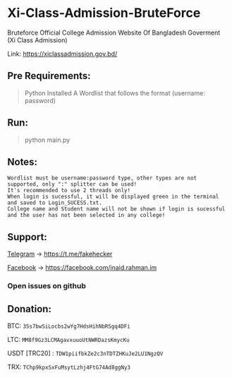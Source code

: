 # Xi-Class-Admission-BruteForce
Bruteforce Official College Admission Website Of Bangladesh Goverment (Xi Class Admission)

Link: https://xiclassadmission.gov.bd/

## Pre Requirements:
> Python Installed
> A Wordlist that follows the format (username: password)

## Run: 
> python main.py

## Notes:
```
Wordlist must be username:password type, other types are not supported, only ":" splitter can be used!
It's recommended to use 2 threads only!
When login is sucessful, it will be displayed green in the terminal and saved to Login_SUCESS.txt.
College name and Student name will not be shown if login is sucessful and the user has not been selected in any college!
```

## Support:
 
  [Telegram](https://t.me/fakehecker) -> https://t.me/fakehecker

  [Facebook](https://facebook.com/jnaid.rahman.im) -> https://facebook.com/jnaid.rahman.im

  ### Open issues on github

## Donation:

  BTC: ```35s7bwSiLocbs2wYg7HdsHihNbRSgq4DFi```

  LTC: ```MM8f9Gz3LCMAgavxuuoUtNWRDazsKmycKu```

  USDT [TRC20] : ```TDW1piifbkZe2c3nTDTZHKuJe2LU1NgzQV```

  TRX: ```TChp9kpxSxFuMsytLzhj4FtG74Ad8ggNy3```
